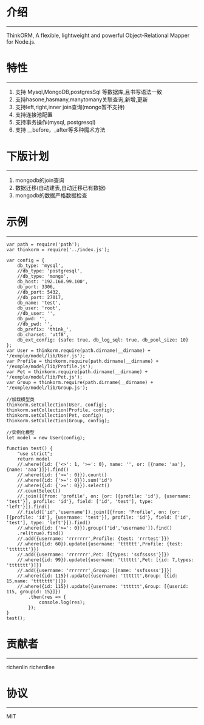 # 介绍
-----

ThinkORM, A flexible, lightweight and powerful Object-Relational Mapper for Node.js.

# 特性
-----

1. 支持 Mysql,MongoDB,postgresSql 等数据库,且书写语法一致
2. 支持hasone,hasmany,manytomany关联查询,新增,更新
3. 支持left,right,inner join查询(mongo暂不支持)
4. 支持连接池配置
5. 支持事务操作(mysql, postgresql)
6. 支持 __before，_after等多种魔术方法

# 下版计划
-----

1. mongodb的join查询
2. 数据迁移(自动建表,自动迁移已有数据)
3. mongodb的数据严格数据检查

# 示例
-----
```
var path = require('path');
var thinkorm = require('../index.js');

var config = {
    db_type: 'mysql',
    //db_type: 'postgresql',
    //db_type: 'mongo',
    db_host: '192.168.99.100',
    db_port: 3306,
    //db_port: 5432,
    //db_port: 27017,
    db_name: 'test',
    db_user: 'root',
    //db_user: '',
    db_pwd: '',
    //db_pwd: '',
    db_prefix: 'think_',
    db_charset: 'utf8',
    db_ext_config: {safe: true, db_log_sql: true, db_pool_size: 10}
};
var User = thinkorm.require(path.dirname(__dirname) + '/exmple/model/lib/User.js');
var Profile = thinkorm.require(path.dirname(__dirname) + '/exmple/model/lib/Profile.js');
var Pet = thinkorm.require(path.dirname(__dirname) + '/exmple/model/lib/Pet.js');
var Group = thinkorm.require(path.dirname(__dirname) + '/exmple/model/lib/Group.js');

//加载模型类
thinkorm.setCollection(User, config);
thinkorm.setCollection(Profile, config);
thinkorm.setCollection(Pet, config);
thinkorm.setCollection(Group, config);

//实例化模型
let model = new User(config);

function test() {
    "use strict";
    return model
    //.where({id: {'<>': 1, '>=': 0}, name: '', or: [{name: 'aa'}, {name: 'aaa'}]}).find()
    //.where({id: {'>=': 0}}).count()
    //.where({id: {'>=': 0}}).sum('id')
    //.where({id: {'>=': 0}}).select()
    //.countSelect()
    //.join([{from: 'profile', on: {or: [{profile: 'id'}, {username: 'test'}], profile: 'id'}, field: ['id', 'test'], type: 'left'}]).find()
    //.field(['id','username']).join([{from: 'Profile', on: {or: [{profile: 'id'}, {username: 'test'}], profile: 'id'}, field: ['id', 'test'], type: 'left'}]).find()
    //.where({id: {'>=': 0}}).group(['id','username']).find()
    .rel(true).find()
    //.add({username: 'rrrrrrr',Profile: {test: 'rrrtest'}})
    //.where({id: 60}).update({username: 'tttttt',Profile: {test: 'ttttttt'}})
    //.add({username: 'rrrrrrr',Pet: [{types: 'ssfsssss'}]})
    //.where({id: 99}).update({username: 'tttttt',Pet: [{id: 7,types: 'ttttttt'}]})
    //.add({username: 'rrrrrrr',Group: [{name: 'ssfsssss'}]})
    //.where({id: 115}).update({username: 'tttttt',Group: [{id: 15,name: 'ttttttt'}]})
    //.where({id: 115}).update({username: 'tttttt',Group: [{userid: 115, groupid: 15}]})
        .then(res => {
            console.log(res);
        });
}
test();

```



# 贡献者
-----

richenlin
richerdlee

# 协议
-----

MIT
